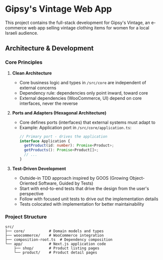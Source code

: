 # Gipsy's Vintage Web App

This project contains the full-stack development for Gipsy's Vintage, an e-commerce web app selling vintage clothing items for women for a local Israeli audience.

## Architecture & Development

### Core Principles

1. **Clean Architecture**
   - Core business logic and types in `/src/core` are independent of external concerns
   - Dependency rule: dependencies only point inward, toward core
   - External dependencies (WooCommerce, UI) depend on core interfaces, never the reverse

2. **Ports and Adapters (Hexagonal Architecture)**
   - Core defines ports (interfaces) that external systems must adapt to
   - Example: Application port in `/src/core/application.ts`:
     ```typescript
     // Primary port - drives the application
     interface Application {
       getProduct(id: number): Promise<Product>;
       getProducts(): Promise<Product[]>;
       // ...
     }
     ```

3. **Test-Driven Development**
   - Outside-in TDD approach inspired by GOOS (Growing Object-Oriented Software, Guided by Tests)
   - Start with end-to-end tests that drive the design from the user's perspective
   - Follow with focused unit tests to drive out the implementation details
   - Tests colocated with implementation for better maintainability

### Project Structure

```
src/
├── core/           # Domain models and types
├── woocommerce/    # WooCommerce integration
├── composition-root.ts  # Dependency composition
└── app/            # Next.js application code
    ├── shop/       # Product listing pages
    └── product/    # Product detail pages
```
